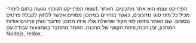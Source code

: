 הפרוייקט הנוכחי נעשה בתום לימודי react.
הפרויקט עצמו הוא אתר מתכונים.
האתר מכיל כל מיני סוגי מתכונים, כאשר בוחרים במתכון מסויים אפשר ללחוץ לקבלת פרטים נוספים. 
שם האתר מזהה לפי הקוד שנישלח אליו איזה מתכון מדובר ונותן פרטים אודות המתכון, זמן הכנה,ורמת הקושי של ההכנה.
האתר מתחבר באמצעות עבודה עם Nodejs, redox. 
